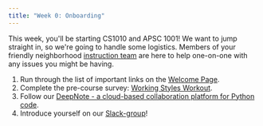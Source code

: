 ```yaml
---
title: "Week 0: Onboarding"
---
```


This week, you'll be starting CS1010 and APSC 1001! We want to jump straight in, so we're going to handle some logistics. 
Members of your friendly neighborhood [instruction team](/contact.html) are here to help one-on-one with any issues you might be having.

1. Run through the list of important links on the <a href="/index" target="_blank">Welcome Page</a>.
2. Complete the pre-course survey: <a href="https://docs.google.com/forms/d/e/1FAIpQLSfN_wKwb7h0_DHXS8olXMRO915r9P1mVut2aueyIXuNXvYFSg/viewform?usp=sf_link" target="_blank">Working Styles Workout</a>.
3. Follow our <a href="{{ site.baseurl }}/files/DeepNote_Onboarding_Students.pdf" target="_blank">DeepNote - a cloud-based collaboration platform for Python code</a>.
4. Introduce yourself on our <a href="http://apsc1001seasgwu.slack.com" target="_blank">Slack-group</a>!

